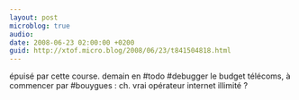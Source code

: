 ```yaml
---
layout: post
microblog: true
audio: 
date: 2008-06-23 02:00:00 +0200
guid: http://xtof.micro.blog/2008/06/23/t841504818.html
---
```

épuisé par cette course. demain en #todo #debugger le budget télécoms, à commencer par #bouygues : ch. vrai opérateur internet illimité ?
